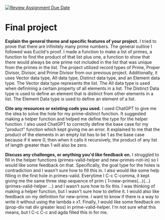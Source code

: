 [![Review Assignment Due Date](https://classroom.github.com/assets/deadline-readme-button-22041afd0340ce965d47ae6ef1cefeee28c7c493a6346c4f15d667ab976d596c.svg)](https://classroom.github.com/a/dPwN1w3S)
# Final project

**Explain the general theme and specific features of your project.**
I tried to prove that there are infinitely many prime numbers. The general outline I followed was Euclid's proof. I made a function to make a list of primes, a function to find the product of that list plus one, a function to show that there would always be one prime not included in the list that was unique from the primes in the list. The project utilized record types of Prime, Proper Divisor, Divisor, and Prime Divisor from our previous project. Additionally, it uses Vector data type, All data type, Distinct data type, and an Element data type. The Vector data type represents the list. The All data type is used when definining a certain property of all elements in a list. The Distinct Data type is used to define an element that is distinct from other elements in a list. The Element Data type is used to define an element of a list.


**Cite any resources or existing code you used.**
I used ChatGPT to give me the idea to solve the hole for my prime-distinct function. It suggested making a helper function and helped me define the type for the helper function. I also used ChatGPT to correctly define the base case for my "product" function which kept giving me an error. It explained to me that the product of the elements in an empty list has to be 1 as the base case because if it were 0, then when it calls it recursively, the product of any list of length greater than 1 will also be zero. 


**Discuss any challenges, or anything you'd like feedback on.**
I struggled to fill in the helper functions (primes-valid-helper and new-primes-not-in) so I would like some feedback on that. Specifically, the goal type for the holes is contradiction and I wasn't sure how to fill this in. I also would like some help filling in the first hole in primes-valid. Everytime I C-c C-comma, it kept giving me the same three step sequence of prim ( 1<new-primes(...)(...)(primes-valid-helper ...) and I wasn't sure how to fix this. I was thinking of making a helper function, but I wasn't sure how to define it. I would also like feedback on my definition for new-prime. I want to know if there is a way to write it without using the lambda x x1. Finally, I would like some feedback on (prop-div nat div greater less) in prime-valid-helper. I'm not sure what this means, but I C-c C-c and agda filled this in for me.


